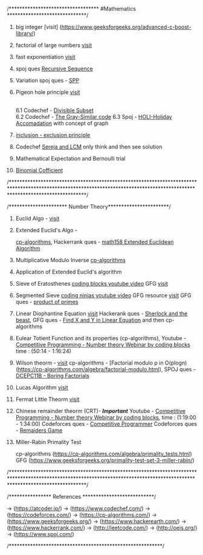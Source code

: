 


/********************************** #Mathematics ******************************/

01. big integer [visit] (https://www.geeksforgeeks.org/advanced-c-boost-library/)

02. factorial of large numbers [visit](https://www.geeksforgeeks.org/factorial-large-number/) 

03. fast exponentiation [visit](https://cp-algorithms.com/algebra/binary-exp.html)

04. spoj ques [Recursive Sequence](https://www.spoj.com/problems/SEQ/)

05. Variation spoj ques - [SPP](https://www.spoj.com/problems/SPP/)

06. Pigeon hole principle [visit](https://www.geeksforgeeks.org/discrete-mathematics-the-pigeonhole-principle/)
	
	<br>6.1 Codechef - [Divisible Subset](https://www.codechef.com/problems/DIVSUBS)</br>
	6.2 Codechef - [The Gray-Similar code](https://www.codechef.com/problems/GRAYSC)
	6.3 Spoj - [HOLI-Holiday Accomadation](https://www.spoj.com/problems/HOLI/) with concept of graph 

07. [inclusion - exclusion principle](https://cp-algorithms.com/combinatorics/inclusion-exclusion.html)

08. Codechef [Sereja and LCM](https://www.codechef.com/problems/SEALCM) only think and then see solution

09. Mathematical Expectation and Bernoulli trial

10. [Binomial Cofficient](https://cp-algorithms.com/combinatorics/binomial-coefficients.html) 

/****************************************************************************************************************************************************************************/


/********************** Number Theory***********************/

01. Euclid Algo - [visit](https://www.hackerrank.com/challenges/functional-programming-warmups-in-recursion---gcd/problem#:~:text=Given%20two%20integers%2C%20and%20%2C%20a,at%20a%20more%20efficient%20implementation.)

02. Extended Euclid's Algo - 
	
	[cp-algorithms](https://cp-algorithms.com/algebra/extended-euclid-algorithm.html),
    	Hackerrank ques - [math158 Extended Euclidean Algorithm](https://www.hackerrank.com/contests/test-contest-47/challenges/m158-multiple-euclid)

03. Multiplicative Modulo Inverse [cp-algorithms](https://cp-algorithms.com/algebra/module-inverse.html)

04. Application of Extended Euclid's algorithm

05. Sieve of Eratosthenes 
	[coding blocks youtube video](https://www.youtube.com/watch?v=yB57bcffJo4)
    	GFG [visit](https://www.geeksforgeeks.org/sieve-of-eratosthenes/) 

06. Segmented Sieve 
	[coding ninjas youtube video](https://www.youtube.com/watch?v=fByR5N-TseY&list=PLdTHVf36gGv86MNHZjJCQqGwGyxO8aa_C&index=18)
    	GFG resource [visit](https://www.geeksforgeeks.org/segmented-sieve/?ref=lbp)
	GFG ques - [product of primes](https://practice.geeksforgeeks.org/problems/product-of-primes/0)

07. Linear Diophantine Equation [visit](https://cp-algorithms.com/algebra/linear-diophantine-equation.html)
    Hackerank ques - [Sherlock and the beast](https://www.hackerrank.com/challenges/sherlock-and-the-beast/problem),
    GFG ques - [Find X and Y in Linear Equation](https://practice.geeksforgeeks.org/problems/find-x-and-y-in-linear-equation/0)
    and then cp-algorithms  

08. Eulear Totient Function and its properties (cp-algorithms),
    Youtube - [Competitive Programming - Number theory Webinar by coding blocks](https://www.youtube.com/watch?v=vPum8EqmFz0) time : (50:14 - 1:16:24)

09. Wilson theorm - [visit](https://www.geeksforgeeks.org/wilsons-theorem/)
    cp-algorithms - [Factorial modulo p in O(plogn)(https://cp-algorithms.com/algebra/factorial-modulo.html),
    SPOJ ques - [DCEPC11B - Boring Factorials](https://www.spoj.com/problems/DCEPC11B/)

10. Lucas Algorithm [visit](https://www.hackerearth.com/practice/notes/ncr-mod-mod-lucas-theorem/)
    
11. Fermat Little Theorm [visit](https://www.youtube.com/watch?v=aGjfSTr_0AE)
  
12. Chinese remainder theorm (CRT)- ***Important***
    Youtube - [Competitive Programming - Number theory Webinar by coding blocks](https://www.youtube.com/watch?v=vPum8EqmFz0), time : (1:19:00 - 1:34:00)
    Codeforces ques - [Competitive Programmer](https://codeforces.com/problemset/problem/1266/A)
    Codeforces ques - [Remaiders Game](https://codeforces.com/contest/688/problem/D)

13. Miller-Rabin Primality Test 
	
	cp-algorithms (https://cp-algorithms.com/algebra/primality_tests.html)
    	GFG (https://www.geeksforgeeks.org/primality-test-set-3-miller-rabin/)

/****************************************************************************************************************************************************************************/
     




/**************** References ***************************/


-> (https://atcoder.jp/)
-> (https://www.codechef.com/)
-> (https://codeforces.com/)
-> (https://cp-algorithms.com/)
-> (https://www.geeksforgeeks.org/)
-> (https://www.hackerearth.com/)
-> (https://www.hackerrank.com/)
-> (http://leetcode.com/)
-> (http://oeis.org/)
-> (https://www.spoj.com/)

/**********************************************************/












